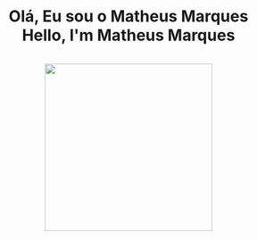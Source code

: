 <h1 align="center">
  Olá, Eu sou o Matheus Marques<br>  Hello, I'm Matheus Marques<br><br>
 <img src="https://media.giphy.com/media/26xBwdIuRJiAIqHwA/giphy.gif" width="300">
</h1>
